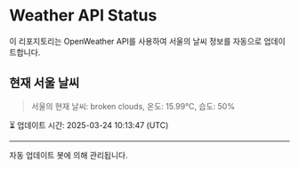 
# Weather API Status

이 리포지토리는 OpenWeather API를 사용하여 서울의 날씨 정보를 자동으로 업데이트합니다.

## 현재 서울 날씨
> 서울의 현재 날씨: broken clouds, 온도: 15.99°C, 습도: 50%

⏳ 업데이트 시간: 2025-03-24 10:13:47 (UTC)

---
자동 업데이트 봇에 의해 관리됩니다.
